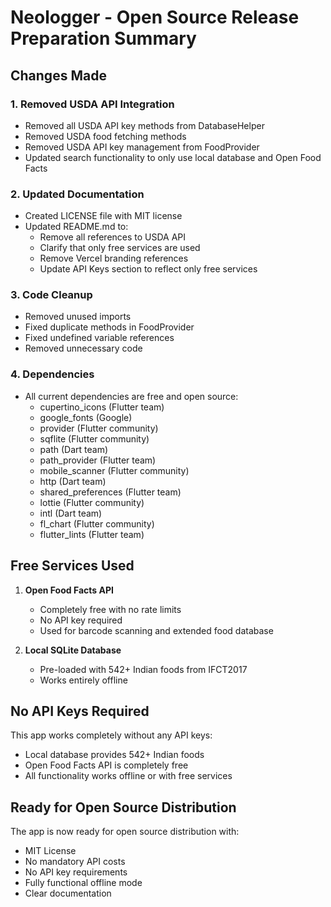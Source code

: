 # Neologger - Open Source Release Preparation Summary

## Changes Made

### 1. Removed USDA API Integration
- Removed all USDA API key methods from DatabaseHelper
- Removed USDA food fetching methods
- Removed USDA API key management from FoodProvider
- Updated search functionality to only use local database and Open Food Facts

### 2. Updated Documentation
- Created LICENSE file with MIT license
- Updated README.md to:
  - Remove all references to USDA API
  - Clarify that only free services are used
  - Remove Vercel branding references
  - Update API Keys section to reflect only free services

### 3. Code Cleanup
- Removed unused imports
- Fixed duplicate methods in FoodProvider
- Fixed undefined variable references
- Removed unnecessary code

### 4. Dependencies
- All current dependencies are free and open source:
  - cupertino_icons (Flutter team)
  - google_fonts (Google)
  - provider (Flutter community)
  - sqflite (Flutter community)
  - path (Dart team)
  - path_provider (Flutter team)
  - mobile_scanner (Flutter community)
  - http (Dart team)
  - shared_preferences (Flutter team)
  - lottie (Flutter community)
  - intl (Dart team)
  - fl_chart (Flutter community)
  - flutter_lints (Flutter team)

## Free Services Used

1. **Open Food Facts API**
   - Completely free with no rate limits
   - No API key required
   - Used for barcode scanning and extended food database

2. **Local SQLite Database**
   - Pre-loaded with 542+ Indian foods from IFCT2017
   - Works entirely offline

## No API Keys Required

This app works completely without any API keys:
- Local database provides 542+ Indian foods
- Open Food Facts API is completely free
- All functionality works offline or with free services

## Ready for Open Source Distribution

The app is now ready for open source distribution with:
- MIT License
- No mandatory API costs
- No API key requirements
- Fully functional offline mode
- Clear documentation